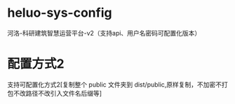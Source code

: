 # heluo-sys-config
河洛-科研建筑智慧运营平台-v2（支持api、用户名密码可配置化版本）

# 配置方式2

支持可配置化方式2[复制整个 public 文件夹到 dist/public,原样复制，不加密不打包不改路径不改引入文件名后缀等]
